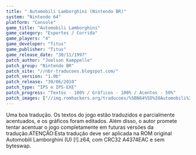 ```yaml
---
title: " Automobili Lamborghini (Nintendo BR)"
system: "Nintendo 64"
platform: "Console"
game_title: "Automobili Lamborghini"
game_category: "Esportes / Corrida"
game_players: "4"
game_developer: "Titus"
game_publisher: "Titus"
game_release_date: "30/11/1997"
patch_author: "Joelson Kamppello"
patch_group: "Nintendo BR"
patch_site: "//nbr-traducoes.blogspot.com/"
patch_version: "1.0b"
patch_release: "30/06/2010"
patch_type: "IPS e IPS-EXE"
patch_progress: "Textos - 100% / Gráficos - 100% / Acentos - 50%"
patch_images: ["//img.romhackers.org/traducoes/%5BN64%5D%20Automobili%20Lamborghini%20-%20Nintendo%20BR%20-%201.jpg","//img.romhackers.org/traducoes/%5BN64%5D%20Automobili%20Lamborghini%20-%20Nintendo%20BR%20-%202.jpg","//img.romhackers.org/traducoes/%5BN64%5D%20Automobili%20Lamborghini%20-%20Nintendo%20BR%20-%203.jpg"]
---
```

Uma boa tradução. Os textos do jogo estão traduzidos e parcialmente acentuados, e os gráficos foram editados. Além disso, o autor promete tentar acentuar o jogo completamente em futuras versões da tradução.ATENÇÃO:Esta tradução deve ser aplicada na ROM original Automobili Lamborghini (U) [!].z64, com CRC32 A4374EAC e sem byteswap.